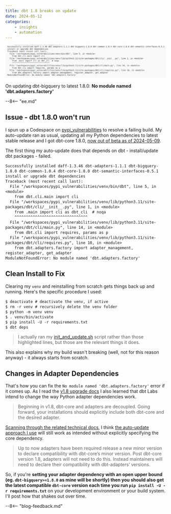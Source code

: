 ```yaml
---
title: dbt 1.8 breaks on update
date: 2024-05-12
categories:
    - insights
    - automation
---
```


![Error traceback ending with No module named dbt.adapters.factory](./assets/dbt_1_8_break.webp)

On updating dbt-bigquery to latest 1.8.0: **No module named 'dbt.adapters.factory'**

--8<-- "ee.md"

<!-- more -->

## Issue - dbt 1.8.0 won't run

I spun up a Codespace on [pypi_vulnerabilities](https://github.com/brabster/pypi_vulnerabilities) to resolve a failing build.
My auto-update ran as usual, updating all my Python dependencies to latest stable release and I got dbt-core 1.8.0, [now out of beta as of 2024-05-09](https://github.com/dbt-labs/dbt-core/releases/tag/v1.8.0).

The first thing my auto-update does that depends on dbt - install/update dbt packages - failed.

```console title="dbt 1.8.0 fails to run" hl_lines="13"
Successfully installed daff-1.3.46 dbt-adapters-1.1.1 dbt-bigquery-1.8.0 dbt-common-1.0.4 dbt-core-1.8.0 dbt-semantic-interfaces-0.5.1
install or upgrade dbt dependencies
Traceback (most recent call last):
  File "/workspaces/pypi_vulnerabilities/venv/bin/dbt", line 5, in <module>
    from dbt.cli.main import cli
  File "/workspaces/pypi_vulnerabilities/venv/lib/python3.11/site-packages/dbt/cli/__init__.py", line 1, in <module>
    from .main import cli as dbt_cli  # noqa
    ^^^^^^^^^^^^^^^^^^^^^^^^^^^^^^^^
  File "/workspaces/pypi_vulnerabilities/venv/lib/python3.11/site-packages/dbt/cli/main.py", line 14, in <module>
    from dbt.cli import requires, params as p
  File "/workspaces/pypi_vulnerabilities/venv/lib/python3.11/site-packages/dbt/cli/requires.py", line 10, in <module>
    from dbt.adapters.factory import adapter_management, register_adapter, get_adapter
ModuleNotFoundError: No module named 'dbt.adapters.factory'
```

## Clean Install to Fix

Clearing my `venv` and reinstalling from scratch gets things back up and running. Here's the specific procedure I used:

```session title="venv clear and reinit procedure" hl_lines="3 4 5 6"
$ deactivate # deactivate the venv, if active
$ rm -r venv # recursively delete the venv folder
$ python -m venv venv
$ . venv/bin/activate
$ pip install -U -r requirements.txt
$ dbt deps
```

> I actually ran my [init_and_update.sh](https://github.com/brabster/pypi_vulnerabilities/blob/c056bf3b2a4605a91526b27e0fb5ef93098e3fc4/.dev_scripts/init_and_update.sh) script rather than those highlighted lines, but those are the relevant things it does.

This also explains why my build wasn't breaking (well, not for this reason anyway) - it always starts from scratch.

## Changes in Adapter Dependencies

That's how you can fix the `No module named 'dbt.adapters.factory'` error if it comes up.
As I read the [v1.8 upgrade docs](https://docs.getdbt.com/docs/dbt-versions/core-upgrade/upgrading-to-v1.8) I also learned that dbt Labs intend to change the way Python adapter dependencies work.

> Beginning in v1.8, dbt-core and adapters are decoupled. Going forward, your installations should explicitly include both dbt-core and the desired adapter.

[Scanning through the related technical docs](https://github.com/dbt-labs/dbt-adapters/discussions/87), I think [the auto-update approach I use](../2024-05-01-how-i-do-python-supply-chain-security/index.md#updating-dependencies-automatically) will still work as intended without explicitly specifying the core dependency.

> Up to now adapters have been required release a new minor version to declare compatibility with dbt-core’s minor version. Post dbt-core version 1.8, adapters will not need to do this. Instead maintainers will need to declare their compatibility with dbt-adapters’ versions.

So, if you're **setting your adapter dependency with an open upper bound (eg. `dbt-bigquery>=1.8.0` as mine will be shortly) then you should also get the latest compatible `dbt-core` version each time you run `pip install -U -r requirements.txt`** on your development environment or your build system. I'll post how that shakes out over time.

--8<-- "blog-feedback.md"

